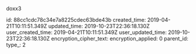 doxx3

id: 88cc1cdc78c34e7a8225cdec63bde43b
created_time: 2019-04-21T10:11:51.349Z
updated_time: 2019-10-23T22:36:18.130Z
user_created_time: 2019-04-21T10:11:51.349Z
user_updated_time: 2019-10-23T22:36:18.130Z
encryption_cipher_text: 
encryption_applied: 0
parent_id: 
type_: 2